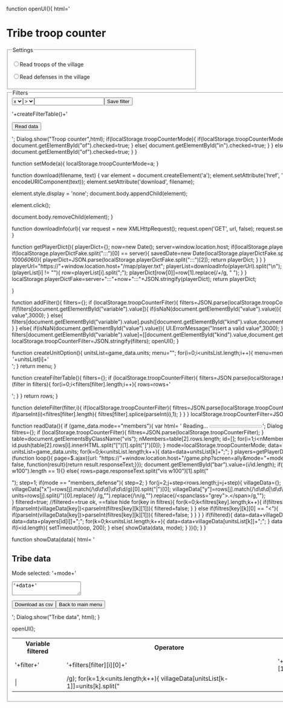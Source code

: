 function openUI(){
	html='<head></head><body><h1>Tribe troop counter</h1><form><fieldset><legend>Settings</legend><p><input type="radio" name="mode" id="of" value="Read troops of the village" onchange="setMode(\'members_troops\')">Read troops of the village</input></p><p><input type="radio" name="mode" id="in" value="Read defenses in the village" onchange="setMode(\'members_defense\')">Read defenses in the village</input></p></fieldset><fieldset><legend>Filters</legend><select id="variable"><option value="x">x</option><option value="y">y</option>'+createUnitOption()+'</select><select id="kind"><option value=">">\></option><option value="<">\<</option></select><input type="text" id="value"></input><input type="button" class="btn evt-confirm-btn btn-confirm-yes" onclick="addFilter()" value="Save filter"></input><p><table><tr><th>Variable filtered</th><th>Operatore</th><th>Value</th><th></th></tr>'+createFilterTable()+'</form></p></fieldset><div><p><input type="button" class="btn evt-confirm-btn btn-confirm-yes" id="run" onclick="readData()" value="Read data"></input></p></div></body>';
	Dialog.show("Troop counter",html);
	if(localStorage.troopCounterMode){
		if(localStorage.troopCounterMode == "members_troops"){
			document.getElementById("of").checked=true;
		}
		else{
			document.getElementById("in").checked=true;
		}
	}
	else{
		document.getElementById("of").checked=true;
	}
}

function setMode(a){
	localStorage.troopCounterMode=a;
}

function download(filename, text) {
  var element = document.createElement('a');
  element.setAttribute('href', 'data:text/plain;charset=utf-8,' + encodeURIComponent(text));
  element.setAttribute('download', filename);

  element.style.display = 'none';
  document.body.appendChild(element);

  element.click();

  document.body.removeChild(element);
}

function downloadInfo(url){
	var request = new XMLHttpRequest();
    request.open('GET', url, false);
    request.send(null);
	return request.response;
}

function getPlayerDict(){
	playerDict={};
	now=new Date();
	server=window.location.host;
	if(localStorage.playerDictFake){
		if(localStorage.playerDictFake.split(":::")[0] == server){
			savedDate=new Date(localStorage.playerDictFake.split(":::")[1])
			if(now - savedDate < 1000*60*60){
				playerDict=JSON.parse(localStorage.playerDictFake.split(":::")[2]);
				return playerDict;
			}
		}
	}
	playerUrl="https://"+window.location.host+"/map/player.txt";
	playerList=downloadInfo(playerUrl).split("\n");
	for(i=0;i<playerList.length;i++){
		if (playerList[i] != ""){
			row=playerList[i].split(";");
			playerDict[row[0]]=row[1].replace(/\+/g, " ");
		}
	}
	localStorage.playerDictFake=server+":::"+now+":::"+JSON.stringify(playerDict);
	return playerDict;

}

function addFilter(){
	filters={};
	if (localStorage.troopCounterFilter){
		filters=JSON.parse(localStorage.troopCounterFilter);
	}
	if(filters[document.getElementById("variable").value]){
		if(isNaN(document.getElementById("value").value)){
			UI.ErrorMessage("Insert a valid value",3000);
		}
		else{
			filters[document.getElementById("variable").value].push([document.getElementById("kind").value,document.getElementById("value").value]);
			}
	}
	else{
		if(isNaN(document.getElementById("value").value)){
			UI.ErrorMessage("Insert a valid value",3000);
		}
		else{
			filters[document.getElementById("variable").value]=[[document.getElementById("kind").value,document.getElementById("value").value]];
		}
	}
	localStorage.troopCounterFilter=JSON.stringify(filters);
	openUI();
}

function createUnitOption(){
	unitsList=game_data.units;
	menu="";
	for(i=0;i<unitsList.length;i++){
		menu=menu+'<option value="'+unitsList[i]+'">'+unitsList[i]+'</option>';
	}
	return menu;
}

function createFilterTable(){
	filters={};
	if (localStorage.troopCounterFilter){
		filters=JSON.parse(localStorage.troopCounterFilter);
	}
	rows=""
	for (filter in filters){
		for(i=0;i<filters[filter].length;i++){
			rows=rows+'<tr><td>'+filter+'</td><td>'+filters[filter][i][0]+'</td><td>'+filters[filter][i][1]+'</td><td><input type="image" src="https://dsit.innogamescdn.com/asset/cbd6f76/graphic/delete.png" onclick="deleteFilter(\''+filter+'\',\''+i.toString()+'\')"></input></td></tr>';
		}
	}
	return rows;
}

function deleteFilter(filter,i){
	if(localStorage.troopCounterFilter){
		filtres=JSON.parse(localStorage.troopCounterFilter);
		if(filter in filtres){
			if(parseInt(i)<filtres[filter].length){
				filtres[filter].splice(parseInt(i),1);
			}
		}
	}
	localStorage.troopCounterFilter=JSON.stringify(filtres);
	openUI();
}

function readData(){
	if (game_data.mode=="members"){
		var html= '<label> Reading...     </label><progress id="bar" max="1" value="0">  </progress>';
    	Dialog.show("Progress bar", html);
    	filtres={};
		if (localStorage.troopCounterFilter){
			filtres=JSON.parse(localStorage.troopCounterFilter);
		}
		table=document.getElementsByClassName("vis");
		nMembers=table[2].rows.length;
		id=[];
		for(i=1;i<nMembers-1;i++){
			id.push(table[2].rows[i].innerHTML.split("[")[1].split("]")[0]);
		}
		mode=localStorage.troopCounterMode;
		data="Coords,Player,";
		unitsList=game_data.units;
		for(k=0;k<unitsList.length;k++){
			data=data+unitsList[k]+";";
		}
		players=getPlayerDict();
		data=data+"\n";
		i=0;
		(function loop(){
			page=$.ajax({url: "https://"+window.location.host+"/game.php?screen=ally&mode="+mode+"&player_id="+id[i],async: false, function(result){return result.responseText;}});
			document.getElementById("bar").value=(i/id.length);
			if(page.responseText.split("vis w100").length == 1){}
			else{
				rows=page.responseText.split("vis w100")[1].split("<tr>");
				step=1;
				if(mode == "members_defense"){
					step=2;
				}
				for(j=2;j+step<rows.length;j=j+step){
					villageData={};
					villageData["x"]=rows[j].match(/\d\d\d\|\d\d\d/g)[0].split("|")[0];
					villageData["y"]=rows[j].match(/\d\d\d\|\d\d\d/g)[0].split("|")[1];
					units=rows[j].split(/<td class="">|<td class="hidden">/g);
					for(k=1;k<units.length;k++){
						villageData[unitsList[k-1]]=units[k].split("</td>")[0].replace(/ /g,"").replace(/\n/g,"").replace(/<spanclass="grey">\.<\/span>/g,"");		
					}
					filtered=true; //filtered==true ok, ==false hide
					for(key in filtres){
						for(k=0;k<filtres[key].length;k++){
							if(filtres[key][k][0] == ">"){
								if(parseInt(villageData[key])<parseInt(filtres[key][k][1])){
									filtered=false;
								}
							}
							else if(filtres[key][k][0] == "<"){
								if(parseInt(villageData[key])>parseInt(filtres[key][k][1])){
									filtered=false;
								}
							}
						}
					}
					if(filtered){
						data=data+villageData["x"]+"|"+villageData["y"]+";";
						data=data+players[id[i]]+";";
						for(k=0;k<unitsList.length;k++){
							data=data+villageData[unitsList[k]]+";";
						}
						data=data+"\n";
					}
				}
			}
			i++;
			if(i<id.length){
				setTimeout(loop, 200);
			}
			else{
				showData(data, mode);
			}
		})();
	}
}

function showData(data){
	html= '<head></head><body><p><h2>Tribe data</h2>Mode selected: '+mode+'</p><p><textarea readonly=true>'+data+'</textarea></p><p><input type="button" class="btn evt-confirm-btn btn-confirm-yes" id="download" onclick="download(\'tribe info\',data)" value="Download as csv"></input><input type="button" class="btn evt-confirm-btn btn-confirm-no" onclick="openUI()" value="Back to main menu"></input></p></body>';
	Dialog.show("Tribe data", html);
}


openUI();
